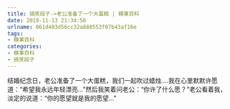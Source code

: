 ```yaml
---
title: 搞笑段子->老公准备了一个大蛋糕 | 糗事百科
date: 2019-11-13 21:34:56
urlname: 061d403d56cc32a888553f07b43af16e
tags: 
- 糗事百科
categories:
- 糗事百科
- 搞笑段子
---
```

结婚纪念日，老公准备了一个大蛋糕，我们一起吹过蜡烛....我在心里默默许愿道：“希望我永远年轻漂亮...”然后我笑着问老公：“你许了什么愿？”老公看着我，淡定的说道：“你的愿望就是我的愿望...”


